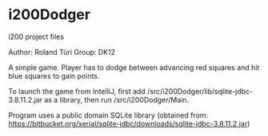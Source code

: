 # i200Dodger
i200 project files

Author: Roland Türi
Group: DK12

A simple game. Player has to dodge between advancing red squares and hit blue squares to gain points.

To launch the game from IntelliJ, first add /src/i200Dodger/lib/sqlite-jdbc-3.8.11.2.jar as a library, then run
/src/i200Dodger/Main.

Program uses a public domain SQLite library (obtained from:
https://bitbucket.org/xerial/sqlite-jdbc/downloads/sqlite-jdbc-3.8.11.2.jar)

